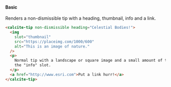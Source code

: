 #### Basic

Renders a non-dismissible tip with a heading, thumbnail, info and a link.

```html
<calcite-tip non-dismissible heading="Celestial Bodies!">
  <img
    slot="thumbnail"
    src="https://placeimg.com/1000/600"
    alt="This is an image of nature."
  />
  <p>
    Normal tip with a landscape or square image and a small amount of text in
    the "info" slot.
  </p>
  <a href="http://www.esri.com">Put a link hurr!</a>
</calcite-tip>
```
